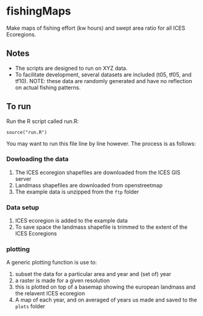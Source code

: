 # fishingMaps

Make maps of fishing effort (kw hours) and swept area ratio for all ICES Ecoregions. 

## Notes

* The scripts are designed to run on XYZ data. 
* To facilitate development, several datasets are included (t05, tf05, and tf10). NOTE: these data are randomly generated and have no reflection on actual fishing patterns.

## To run

Run the R script called run.R:
```
source("run.R")
```

You may want to run this file line by line however.  The process is as follows:

### Dowloading the data
1. The ICES ecoregion shapefiles are downloaded from the ICES GIS server
2. Landmass shapefiles are downloaded from openstreetmap
3. The example data is unzipped from the `ftp` folder

### Data setup 
1. ICES ecoregion is added to the example data
2. To save space the landmass shapefile is trimmed to the extent of the ICES Ecoregions

### plotting
A generic plotting function is use to:
1. subset the data for a particular area and year and (set of) year
2. a raster is made for a given resolution
3. this is plotted on top of a basemap showing the european landmass and the 
   relavent ICES ecoregion
4. A map of each year, and on averaged of years us made and saved to the `plots` folder
